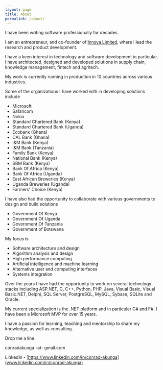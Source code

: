 ```yaml
---
layout: page
title: About
permalink: /about/
---
```


I have been writing software professionally for decades. 

I am an entrepreneur, and co-founder of [Innova Limited](http://www.innova.co.ke/), where I lead the research and product development. 

I have a keen interest in technology and software development in particular. I have architected, designed and developed solutions in supply chain, knowledge management, fintech and agritech.

My work is currently running in production in 10 countries across various industries.

Some of the organizations I have worked with in developing solutions include
* Microsoft
* Safaricom
* Nokia
* Standard Chartered Bank (Kenya)
* Standard Chartered Bank (Uganda)
* Ecobank (Ghana)
* CAL Bank (Ghana)
* I&M Bank (Kenya)
* I&M Bank (Tanzania)
* Family Bank (Kenya)
* National Bank (Kenya)
* SBM Bank (Kenya)
* Bank Of Africa (Kenya)
* Bank Of Africa (Uganda)
* East African Breweries (Kenya)
* Uganda Breweries (Uganda)
* Farmers' Choice (Kenya)

I have also had the opportunity to collaborate with various governments to design and build solutions
* Government Of Kenya
* Government Of Uganda
* Government Of Tanzania
* Government of Botswana

My focus is
* Software architecture and design
* Algorithm analysis and design
* High performance computing
* Artificial intelligence and machine learning
* Alternative user and computing interfaces
* Systems integration

Over the years I have had the opportunity to work on several technology stacks including ASP.NET, C, C++, Python, PHP, Java, Visual Basic, Visual Basic.NET, Delphi, SQL Server, PostgreSQL, MySQL, Sybase, SQLite and Oracle.

My current specialization is the .NET platform and in particular C# and F#. I have been a Microsoft MVP for over 15 years.

I have a passion for learning, teaching and mentorship to share my knowledge, as well as consulting.

Drop me a line.

conradakunga -at- gmail.com

LinkedIn - [https://www.linkedin.com/in/conrad-akunga](www.linkedin.com/in/conrad-akunga)